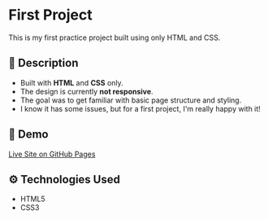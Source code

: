 # First Project

This is my first practice project built using only HTML and CSS.

## 📄 Description

- Built with **HTML** and **CSS** only.
- The design is currently **not responsive**.
- The goal was to get familiar with basic page structure and styling.
- I know it has some issues, but for a first project, I'm really happy with it!

## 🔗 Demo

[Live Site on GitHub Pages](https://hoseinmohammadi-dev.github.io/first-project/)


## ⚙️ Technologies Used

- HTML5  
- CSS3
